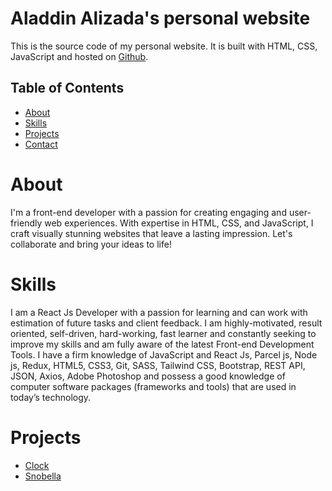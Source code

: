 # Aladdin Alizada's personal website

[](./images/UI/home.png)

This is the source code of my personal website. It is built with HTML, CSS, JavaScript and hosted on [Github](https://github.com/).

## Table of Contents

- [About](#about)
- [Skills](#skills)
- [Projects](#projects)
- [Contact](#contact)

# About

I'm a front-end developer with a passion for creating engaging and user-friendly web experiences. With expertise in HTML, CSS, and JavaScript, I craft visually stunning websites that leave a lasting impression. Let's collaborate and bring your ideas to life!

# Skills

I am a React Js Developer with a passion for learning and can work with estimation of future tasks and client feedback. I am highly-motivated, result oriented, self-driven, hard-working, fast learner and constantly seeking to improve my skills and am fully aware of the latest Front-end Development Tools. I have a firm knowledge of JavaScript and React Js, Parcel js, Node js, Redux, HTML5, CSS3, Git, SASS, Tailwind CSS, Bootstrap, REST API, JSON, Axios, Adobe Photoshop and possess a good knowledge of computer software packages (frameworks and tools) that are used in today’s technology.

# Projects

- [Clock](https://simple-clock-1.netlify.app/)
- [Snobella](https://snobella-main.netlify.app/)
